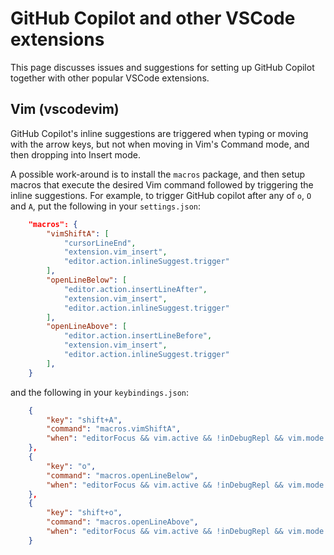# GitHub Copilot and other VSCode extensions

This page discusses issues and suggestions for setting up GitHub Copilot
together with other popular VSCode extensions.

## Vim (vscodevim)

GitHub Copilot's inline suggestions are triggered when typing or moving with the
arrow keys, but not when moving in Vim's Command mode, and then dropping into
Insert mode.

A possible work-around is to install the `macros` package, and then setup macros
that execute the desired Vim command followed by triggering the inline
suggestions.
For example, to trigger GitHub copilot after any of `o`, `O` and `A`, put the following in your `settings.json`:

```json
    "macros": {
        "vimShiftA": [
            "cursorLineEnd",
            "extension.vim_insert",
            "editor.action.inlineSuggest.trigger"
        ],
        "openLineBelow": [
            "editor.action.insertLineAfter",
            "extension.vim_insert",
            "editor.action.inlineSuggest.trigger"
        ],
        "openLineAbove": [
            "editor.action.insertLineBefore",
            "extension.vim_insert",
            "editor.action.inlineSuggest.trigger"
        ],
    }
```

and the following in your `keybindings.json`:

```json
    {
        "key": "shift+A",
        "command": "macros.vimShiftA",
        "when": "editorFocus && vim.active && !inDebugRepl && vim.mode == 'Normal'"
    },
    {
        "key": "o",
        "command": "macros.openLineBelow",
        "when": "editorFocus && vim.active && !inDebugRepl && vim.mode == 'Normal'"
    },
    {
        "key": "shift+o",
        "command": "macros.openLineAbove",
        "when": "editorFocus && vim.active && !inDebugRepl && vim.mode == 'Normal'"
    }
```
